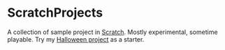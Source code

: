 # ScratchProjects

A collection of sample project in [Scratch](https://scratch.mit.edu/).
Mostly experimental, sometime playable.
Try my [Halloween project](https://github.com/ndrprssnr/ScratchProjects/blob/main/halloween_2015_v2.sb2) as a starter.
